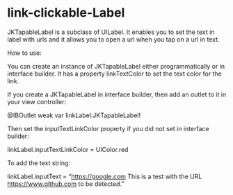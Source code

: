 # link-clickable-Label
JKTapableLabel is a subclass of UILabel. It enables you to set the text in label with urls and it allows you to open a url when you tap on a url in text.

How to use:

You can create an instance of JKTapableLabel either programmatically or in interface builder. It has a property linkTextColor  to set the text color for the link.

If you create a JKTapableLabel in interface builder, then add an outlet to it in your view controller:

@IBOutlet weak var linkLabel:JKTapableLabel! 

Then set the inputTextLinkColor property if you did not set in interface builder:

linkLabel.inputTextLinkColor = UIColor.red

To add the text string:

linkLabel.inputText = “https://google.com This is a test with the URL https://www.github.com to be detected.” 
